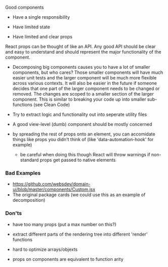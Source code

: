 
Good components

- Have a single responsibility

- Have limited state

- Have limited and clear props


React props can be thought of like an API. Any good API should be clear and easy to understand and should represent the major functionality of the component.


- Decomposing big components causes you to have a lot of smaller components, but who cares? Those smaller components will have much easier unit tests and the larger component will be much more flexible across various contexts. It will also be easier in the future if someone decides that one part of the larger component needs to be changed or removed. The changes are scoped to a smaller section of the larger component. This is similar to breaking your code up into smaller sub-functions (see Clean Code)



- Try to extract logic and functionality out into seperate utility files
- A good view-level (dumb) component should be mostly concerned


- by spreading the rest of props onto an element, you can accomidate things like props you didn't think of (like 'data-automation-hook' for example)
  - be careful when doing this though React will throw warnings if non-standard props get passed to native elements



### Bad Examples
- https://github.com/websdev/domain-ui/blob/master/components/Custom.jsx
- The original package cards (we could use this as an example of decomposition)


### Don'ts

- have too many props (put a max number on this?)
- extract different parts of the rendering tree into different 'render' functions

- hard to optimize arrays/objexts

- props on components are equivalent to function arity
